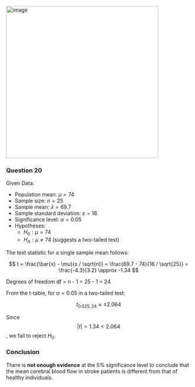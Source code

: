 <img width="414" alt="image" src="https://github.com/user-attachments/assets/20481ca0-3c87-4aa6-a6f5-a02ffaa6039e" />

### Question 20

Given Data:
- Population mean: $\mu = 74$
- Sample size: $n = 25$
- Sample mean: $\bar{x} = 69.7$
- Sample standard deviation: $s = 16$
- Significance level: $\alpha = 0.05$
- Hypotheses:
  - $H_0: \mu = 74$
  - $H_A: \mu \neq 74$ (suggests a two-tailed test)

The test statistic for a single sample mean follows:

$$
t = \frac{\bar{x} - \mu}{s / \sqrt{n}} = \frac{69.7 - 74}{16 / \sqrt{25}} = \frac{-4.3}{3.2} \approx -1.34
$$

Degrees of freedom df = n - 1 = 25 - 1 = 24

From the t-table, for $\alpha = 0.05$ in a two-tailed test:

$$
t_{0.025,24} \approx \pm 2.064
$$

Since $$|t| = 1.34 < 2.064$$
, we fail to reject $H_0$.

### Conclusion
There is **not enough evidence** at the 5% significance level to conclude that the mean cerebral blood flow in stroke patients is different from that of healthy individuals.
